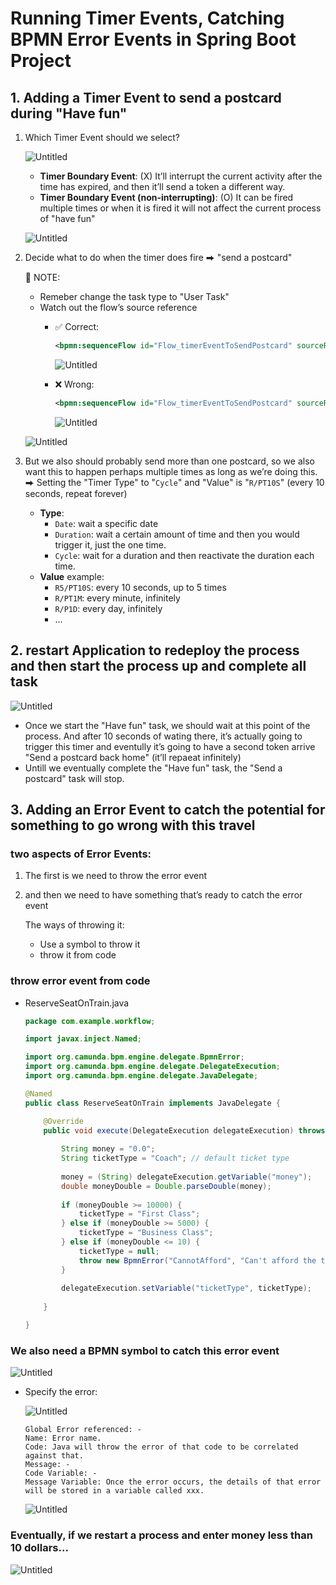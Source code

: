 # **Running Timer Events, Catching BPMN Error Events in Spring Boot Project**

## 1. Adding a Timer Event to **send a postcard during** "Have fun"

1. Which Timer Event should we select?
    
    ![Untitled](https://s3-us-west-2.amazonaws.com/secure.notion-static.com/4ce7ee66-3185-48c8-8263-e82bb6645637/Untitled.png)
    
    - **Timer Boundary Event**: (X)
    It’ll interrupt the current activity after the time has expired, and then it’ll send a token a different way.
    - **Timer Boundary Event (non-interrupting)**: (O)
    It can be fired multiple times or when it is fired it will not affect the current process of "have fun"
    
    ![Untitled](https://s3-us-west-2.amazonaws.com/secure.notion-static.com/9d07de7e-798b-426e-bfe9-f7322210e9c7/Untitled.png)
    
2. Decide what to do when the timer does fire ⮕ "send a postcard"
    
    <aside>
    📝 NOTE:
    
    - Remeber change the task type to "User Task"
    - Watch out the flow’s source reference
        - ✅ Correct:
            
            ```xml
            <bpmn:sequenceFlow id="Flow_timerEventToSendPostcard" sourceRef="Event_timerEvent" targetRef="Activity_sendPostcard" />
            ```
            
            ![Untitled](https://s3-us-west-2.amazonaws.com/secure.notion-static.com/ba47b326-69c4-444f-bbc7-9606998aba9b/Untitled.png)
            
        - ❌ Wrong:
            
            ```xml
            <bpmn:sequenceFlow id="Flow_timerEventToSendPostcard" sourceRef="Activity_haveFun" targetRef="Activity_sendPostcard" />
            ```
            
            ![Untitled](https://s3-us-west-2.amazonaws.com/secure.notion-static.com/2f9d25fa-080c-4d1b-a92a-6c4fdb23bdf3/Untitled.png)
            
    </aside>
    
    ![Untitled](https://s3-us-west-2.amazonaws.com/secure.notion-static.com/0fc17ab4-42bd-4640-9e07-abbc9f8e732f/Untitled.png)
    
3. But we also should probably send more than one postcard, so we also want this to happen perhaps multiple times as long as we’re doing this. ⮕ Setting the "Timer Type" to "`Cycle`" and "Value" is "`R/PT10S`" (every 10 seconds, repeat forever)
    - **Type**:
        - `Date`: 
        wait a specific date
        - `Duration`: 
        wait a certain amount of time and then you would trigger it, just the one time.
        - `Cycle`: 
        wait for a duration and then reactivate the duration each time.
    - **Value** example:
        - `R5/PT10S`: every 10 seconds, up to 5 times
        - `R/PT1M`: every minute, infinitely
        - `R/P1D`: every day, infinitely
        - ...

## 2. restart Application to redeploy the process and then start the process up and complete all task

![Untitled](https://s3-us-west-2.amazonaws.com/secure.notion-static.com/4efd8147-6964-49d9-9a6a-4316908232e1/Untitled.png)

- Once we start the "Have fun" task, we should wait at this point of the process. And after 10 seconds of wating there, it’s actually going to trigger this timer and eventully it’s going to have a second token arrive "Send a postcard back home" (it’ll repaeat infinitely)
- Untill we eventually complete the "Have fun" task, the "Send a postcard" task will stop.

## 3. Adding an Error Event to catch the potential for something to go wrong with this travel

### two aspects of Error Events:

1. The first is we need to throw the error event 
2. and then we need to have something that’s ready to catch the error event
    
    The ways of throwing it: 
    
    - Use a symbol to throw it
    - throw it from code

### throw error event from code

- ReserveSeatOnTrain.java
    
    ```java
    package com.example.workflow;
    
    import javax.inject.Named;
    
    import org.camunda.bpm.engine.delegate.BpmnError;
    import org.camunda.bpm.engine.delegate.DelegateExecution;
    import org.camunda.bpm.engine.delegate.JavaDelegate;
    
    @Named
    public class ReserveSeatOnTrain implements JavaDelegate {
    
    	@Override
    	public void execute(DelegateExecution delegateExecution) throws Exception {
    		
    		String money = "0.0";
    		String ticketType = "Coach"; // default ticket type
    		
    		money = (String) delegateExecution.getVariable("money");
    		double moneyDouble = Double.parseDouble(money);
    		
    		if (moneyDouble >= 10000) {
    			ticketType = "First Class";
    		} else if (moneyDouble >= 5000) {
    			ticketType = "Business Class";
    		} else if (moneyDouble <= 10) {
    			ticketType = null;
    			throw new BpmnError("CannotAfford", "Can't afford the ticket");
    		}
    		
    		delegateExecution.setVariable("ticketType", ticketType);
    		
    	}
    
    }
    ```
    

### We also need a BPMN symbol to catch this error event

![Untitled](https://s3-us-west-2.amazonaws.com/secure.notion-static.com/cb216f7a-5f90-410a-bffa-1376649534ae/Untitled.png)

- Specify the error:
    
    ![Untitled](https://s3-us-west-2.amazonaws.com/secure.notion-static.com/558bc511-f5ef-4393-9620-cc9c42d962c4/Untitled.png)
    
    ```
    Global Error referenced: -
    Name: Error name.
    Code: Java will throw the error of that code to be correlated against that.
    Message: -
    Code Variable: -
    Message Variable: Once the error occurs, the details of that error will be stored in a variable called xxx.
    ```
    
    ![Untitled](https://s3-us-west-2.amazonaws.com/secure.notion-static.com/bc7796a6-2f6a-4d3b-8246-4978e76c26e9/Untitled.png)
    

### Eventually, if we restart a process and enter money less than 10 dollars...

![Untitled](https://s3-us-west-2.amazonaws.com/secure.notion-static.com/0b865b73-4736-4d5d-ab26-58eb65912670/Untitled.png)